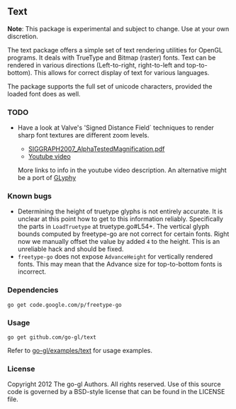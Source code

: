 ## Text

**Note**: This package is experimental and subject to change.
Use at your own discretion.

The text package offers a simple set of text rendering utilities for OpenGL
programs. It deals with TrueType and Bitmap (raster) fonts. Text can be
rendered in various directions (Left-to-right, right-to-left and top-to-bottom).
This allows for correct display of text for various languages.

The package supports the full set of unicode characters, provided the loaded
font does as well.


### TODO

* Have a look at Valve's 'Signed Distance Field` techniques to render
  sharp font textures are different zoom levels.

  * [SIGGRAPH2007_AlphaTestedMagnification.pdf](http://www.valvesoftware.com/publications/2007/SIGGRAPH2007_AlphaTestedMagnification.pdf)
  * [Youtube video](http://www.youtube.com/watch?v=CGZRHJvJYIg)
  
  More links to info in the youtube video description.
  An alternative might be a port of [GLyphy](http://code.google.com/p/glyphy/)


### Known bugs

* Determining the height of truetype glyphs is not entirely accurate.
  It is unclear at this point how to get to this information reliably.
  Specifically the parts in `LoadTruetype` at truetype.go#L54+.
  The vertical glyph bounds computed by freetype-go are not correct for
  certain fonts. Right now we manually offset the value by added `4` to
  the height. This is an unreliable hack and should be fixed.
* `freetype-go` does not expose `AdvanceHeight` for vertically rendered fonts.
  This may mean that the Advance size for top-to-bottom fonts is incorrect.


### Dependencies

	go get code.google.com/p/freetype-go
    

### Usage

    go get github.com/go-gl/text

Refer to [go-gl/examples/text][ex] for usage examples.

[ex]: https://github.com/go-gl/examples/tree/master/text


### License

Copyright 2012 The go-gl Authors. All rights reserved.
Use of this source code is governed by a BSD-style
license that can be found in the LICENSE file.

